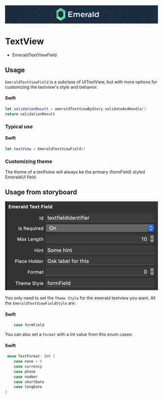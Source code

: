 <p align="center"><img src="/Resources/Images/Header.png" /></p>

# TextView
<ul class="icon-list">
  <li class="icon-list-item icon-list-item--spec">EmeraldTextViewField</li>
</ul>

## Usage

`EmeraldTextViewField` is a subclass of UITextView, but with more options for customizing the textview's style and
behavior. 

#### Swift
```swift
let validationResult = emeraldTextViewByStory.validateAndHandle()
return validationResult
```
### Typical use

#### Swift
```swift
let textView = EmeraldTextViewField()
```

### Customizing theme

The theme of a textfview will always be the primary (formField) styled EmeraldUI field.

## Usage from storyboard
<p align="center"><img src="https://github.com/cebroker/emerald-ios/blob/develop/Resources/Images/EmeraldTextFieldFromStoryboard.png" /></p>

You only need to set the `Theme Style` for the emerald textview you want. All the `EmeraldTextViewFieldStyle` are:
#### Swift
```swift
    case formField
```

You can also set a `Format` with a Int value from this enum cases:
#### Swift
```swift
 enum TextFormat: Int {
    case none = 0
    case currency
    case phone
    case number
    case shortDate
    case longDate
}
```
